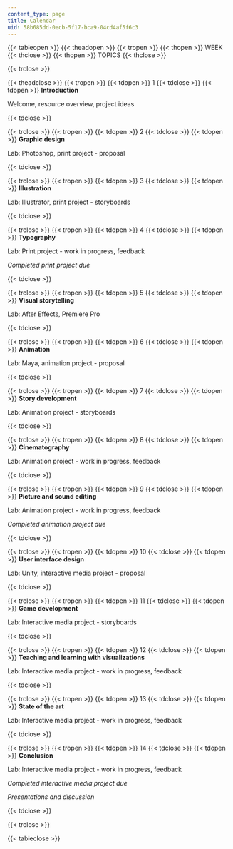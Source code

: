 ```yaml
---
content_type: page
title: Calendar
uid: 58b685dd-0ecb-5f17-bca9-04cd4af5f6c3
---
```


{{< tableopen >}}
{{< theadopen >}}
{{< tropen >}}
{{< thopen >}}
WEEK
{{< thclose >}}
{{< thopen >}}
TOPICS
{{< thclose >}}

{{< trclose >}}

{{< theadclose >}}
{{< tropen >}}
{{< tdopen >}}
1
{{< tdclose >}}
{{< tdopen >}}
**Introduction**

Welcome, resource overview, project ideas


{{< tdclose >}}

{{< trclose >}}
{{< tropen >}}
{{< tdopen >}}
2
{{< tdclose >}}
{{< tdopen >}}
**Graphic design**

Lab: Photoshop, print project - proposal


{{< tdclose >}}

{{< trclose >}}
{{< tropen >}}
{{< tdopen >}}
3
{{< tdclose >}}
{{< tdopen >}}
**Illustration**

Lab: Illustrator, print project - storyboards


{{< tdclose >}}

{{< trclose >}}
{{< tropen >}}
{{< tdopen >}}
4
{{< tdclose >}}
{{< tdopen >}}
**Typography**

Lab: Print project - work in progress, feedback

_Completed print project due_


{{< tdclose >}}

{{< trclose >}}
{{< tropen >}}
{{< tdopen >}}
5
{{< tdclose >}}
{{< tdopen >}}
**Visual storytelling**

Lab: After Effects, Premiere Pro


{{< tdclose >}}

{{< trclose >}}
{{< tropen >}}
{{< tdopen >}}
6
{{< tdclose >}}
{{< tdopen >}}
**Animation**

Lab: Maya, animation project - proposal


{{< tdclose >}}

{{< trclose >}}
{{< tropen >}}
{{< tdopen >}}
7
{{< tdclose >}}
{{< tdopen >}}
**Story development**

Lab: Animation project - storyboards


{{< tdclose >}}

{{< trclose >}}
{{< tropen >}}
{{< tdopen >}}
8
{{< tdclose >}}
{{< tdopen >}}
**Cinematography**

Lab: Animation project - work in progress, feedback


{{< tdclose >}}

{{< trclose >}}
{{< tropen >}}
{{< tdopen >}}
9
{{< tdclose >}}
{{< tdopen >}}
**Picture and sound editing**

Lab: Animation project - work in progress, feedback

_Completed animation project due_


{{< tdclose >}}

{{< trclose >}}
{{< tropen >}}
{{< tdopen >}}
10
{{< tdclose >}}
{{< tdopen >}}
**User interface design**

Lab: Unity, interactive media project - proposal


{{< tdclose >}}

{{< trclose >}}
{{< tropen >}}
{{< tdopen >}}
11
{{< tdclose >}}
{{< tdopen >}}
**Game development**

Lab: Interactive media project - storyboards


{{< tdclose >}}

{{< trclose >}}
{{< tropen >}}
{{< tdopen >}}
12
{{< tdclose >}}
{{< tdopen >}}
**Teaching and learning with visualizations**

Lab: Interactive media project - work in progress, feedback


{{< tdclose >}}

{{< trclose >}}
{{< tropen >}}
{{< tdopen >}}
13
{{< tdclose >}}
{{< tdopen >}}
**State of the art**

Lab: Interactive media project - work in progress, feedback


{{< tdclose >}}

{{< trclose >}}
{{< tropen >}}
{{< tdopen >}}
14
{{< tdclose >}}
{{< tdopen >}}
**Conclusion**

Lab: Interactive media project - work in progress, feedback

_Completed interactive media project due_

_Presentations and discussion_


{{< tdclose >}}

{{< trclose >}}

{{< tableclose >}}